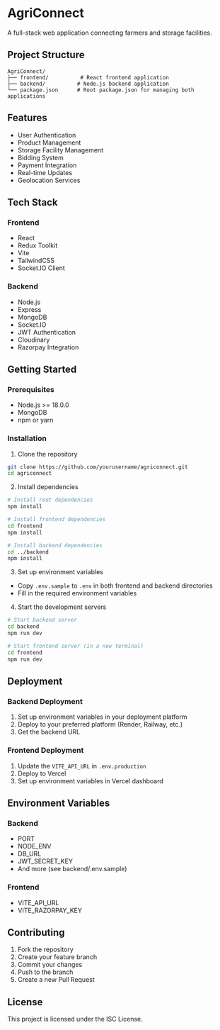 # AgriConnect

A full-stack web application connecting farmers and storage facilities.

## Project Structure

```
AgriConnect/
├── frontend/          # React frontend application
├── backend/          # Node.js backend application
└── package.json      # Root package.json for managing both applications
```

## Features

- User Authentication
- Product Management
- Storage Facility Management
- Bidding System
- Payment Integration
- Real-time Updates
- Geolocation Services

## Tech Stack

### Frontend
- React
- Redux Toolkit
- Vite
- TailwindCSS
- Socket.IO Client

### Backend
- Node.js
- Express
- MongoDB
- Socket.IO
- JWT Authentication
- Cloudinary
- Razorpay Integration

## Getting Started

### Prerequisites
- Node.js >= 18.0.0
- MongoDB
- npm or yarn

### Installation

1. Clone the repository
```bash
git clone https://github.com/yourusername/agriconnect.git
cd agriconnect
```

2. Install dependencies
```bash
# Install root dependencies
npm install

# Install frontend dependencies
cd frontend
npm install

# Install backend dependencies
cd ../backend
npm install
```

3. Set up environment variables
- Copy `.env.sample` to `.env` in both frontend and backend directories
- Fill in the required environment variables

4. Start the development servers
```bash
# Start backend server
cd backend
npm run dev

# Start frontend server (in a new terminal)
cd frontend
npm run dev
```

## Deployment

### Backend Deployment
1. Set up environment variables in your deployment platform
2. Deploy to your preferred platform (Render, Railway, etc.)
3. Get the backend URL

### Frontend Deployment
1. Update the `VITE_API_URL` in `.env.production`
2. Deploy to Vercel
3. Set up environment variables in Vercel dashboard

## Environment Variables

### Backend
- PORT
- NODE_ENV
- DB_URL
- JWT_SECRET_KEY
- And more (see backend/.env.sample)

### Frontend
- VITE_API_URL
- VITE_RAZORPAY_KEY

## Contributing
1. Fork the repository
2. Create your feature branch
3. Commit your changes
4. Push to the branch
5. Create a new Pull Request

## License
This project is licensed under the ISC License. 